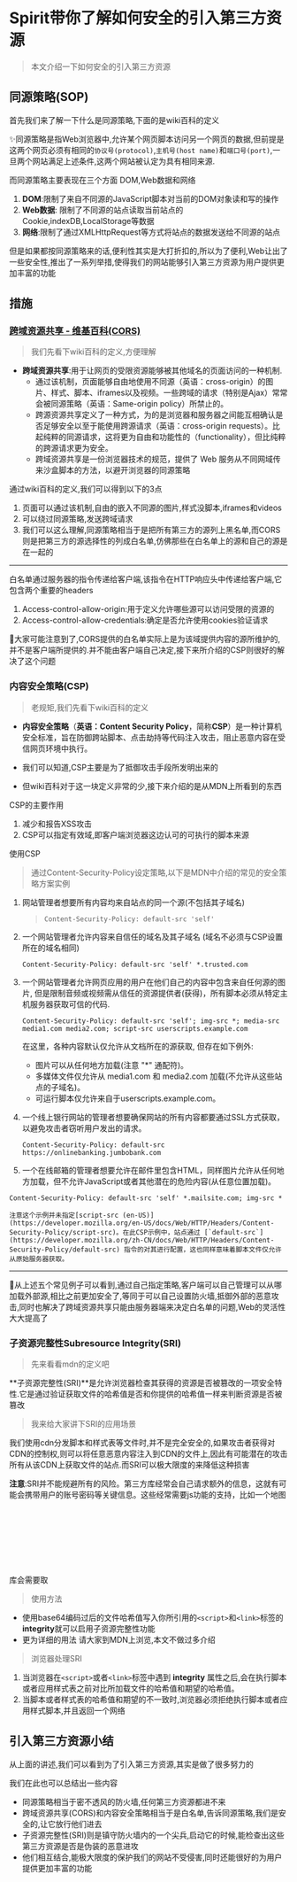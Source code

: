 # Spirit带你了解如何安全的引入第三方资源

> 本文介绍一下如何安全的引入第三方资源

## 同源策略(SOP)

首先我们来了解一下什么是同源策略,下面的是wiki百科的定义

✨同源策略是指Web浏览器中,允许某个网页脚本访问另一个网页的数据,但前提是这两个网页必须有相同的`协议号(protocol)`,`主机号(host name)`和`端口号(port)`,一旦两个网站满足上述条件,这两个网站被认定为具有相同来源.

而同源策略主要表现在三个方面 DOM,Web数据和网络

1. **DOM**:限制了来自不同源的JavaScript脚本对当前的DOM对象读和写的操作
2. **Web数据**: 限制了不同源的站点读取当前站点的Cookie,indexDB,LocalStorage等数据
3. **网络**:限制了通过XMLHttpRequest等方式将站点的数据发送给不同源的站点

但是如果都按同源策略来的话,便利性其实是大打折扣的,所以为了便利,Web让出了一些安全性,推出了一系列举措,使得我们的网站能够引入第三方资源为用户提供更加丰富的功能

## 措施

### [跨域资源共享 - 维基百科(CORS)](https://zh.wikipedia.org/wiki/跨來源資源共享)

> 我们先看下wiki百科的定义,方便理解
>

* **跨域资源共享**:用于让网页的受限资源能够被其他域名的页面访问的一种机制.
  * 通过该机制，页面能够自由地使用不同源（英语：cross-origin）的图片、样式、脚本、iframes以及视频。一些跨域的请求（特别是Ajax）常常会被同源策略（英语：Same-origin policy）所禁止的。
  * 跨源资源共享定义了一种方式，为的是浏览器和服务器之间能互相确认是否足够安全以至于能使用跨源请求（英语：cross-origin requests）。比起纯粹的同源请求，这将更为自由和功能性的（functionality），但比纯粹的跨源请求更为安全。
  * 跨域资源共享是一份浏览器技术的规范，提供了 Web 服务从不同网域传来沙盒脚本的方法，以避开浏览器的同源策略

通过wiki百科的定义,我们可以得到以下的3点

1. 页面可以通过该机制,自由的嵌入不同源的图片,样式没脚本,iframes和videos
2. 可以绕过同源策略,发送跨域请求
3. 我们可以这么理解,同源策略相当于是把所有第三方的源列上黑名单,而CORS则是把第三方的源选择性的列成白名单,仿佛那些在白名单上的源和自己的源是在一起的

---

白名单通过服务器的指令传递给客户端,该指令在HTTP响应头中传递给客户端,它包含两个重要的headers

1. Access-control-allow-origin:用于定义允许哪些源可以访问受限的资源的
2. Access-control-allow-credentials:确定是否允许使用cookies验证请求

🎉大家可能注意到了,CORS提供的白名单实际上是为该域提供内容的源所维护的,并不是客户端所提供的.并不能由客户端自己决定,接下来所介绍的CSP则很好的解决了这个问题

### 内容安全策略(CSP)

> 老规矩,我们先看下wiki百科的定义

* **内容安全策略**（**英语：Content Security Policy**，简称**CSP**）是一种计算机安全标准，旨在防御跨站脚本、点击劫持等代码注入攻击，阻止恶意内容在受信网页环境中执行。

* 我们可以知道,CSP主要是为了抵御攻击手段所发明出来的
* 但wiki百科对于这一块定义非常的少,接下来介绍的是从MDN上所看到的东西

CSP的主要作用

1. 减少和报告XSS攻击
2. CSP可以指定有效域,即客户端浏览器这边认可的可执行的脚本来源

使用CSP

> 通过Content-Security-Policy设定策略,以下是MDN中介绍的常见的安全策略方案实例

1. 网站管理者想要所有内容均来自站点的同一个源(不包括其子域名)

   > ```
   > Content-Security-Policy: default-src 'self'
   > ```

2. 一个网站管理者允许内容来自信任的域名及其子域名 (域名不必须与CSP设置所在的域名相同)

   ```
   Content-Security-Policy: default-src 'self' *.trusted.com
   ```

3. 一个网站管理者允许网页应用的用户在他们自己的内容中包含来自任何源的图片, 但是限制音频或视频需从信任的资源提供者(获得)，所有脚本必须从特定主机服务器获取可信的代码.

   ```
   Content-Security-Policy: default-src 'self'; img-src *; media-src media1.com media2.com; script-src userscripts.example.com
   ```

   在这里，各种内容默认仅允许从文档所在的源获取, 但存在如下例外:

   - 图片可以从任何地方加载(注意 "*" 通配符)。
   - 多媒体文件仅允许从 media1.com 和 media2.com 加载(不允许从这些站点的子域名)。
   - 可运行脚本仅允许来自于userscripts.example.com。

4. 一个线上银行网站的管理者想要确保网站的所有内容都要通过SSL方式获取，以避免攻击者窃听用户发出的请求。

   ```
   Content-Security-Policy: default-src https://onlinebanking.jumbobank.com
   ```

5.  一个在线邮箱的管理者想要允许在邮件里包含HTML，同样图片允许从任何地方加载，但不允许JavaScript或者其他潜在的危险内容(从任意位置加载)。

   ```
   Content-Security-Policy: default-src 'self' *.mailsite.com; img-src *
   ```

    注意这个示例并未指定[script-src (en-US)](https://developer.mozilla.org/en-US/docs/Web/HTTP/Headers/Content-Security-Policy/script-src)。在此CSP示例中，站点通过 [`default-src`](https://developer.mozilla.org/zh-CN/docs/Web/HTTP/Headers/Content-Security-Policy/default-src) 指令的对其进行配置，这也同样意味着脚本文件仅允许从原始服务器获取。

---

🎊从上述五个常见例子可以看到,通过自己指定策略,客户端可以自己管理可以从哪加载外部源,相比之前更加安全了,等同于可以自己设置防火墙,抵御外部的恶意攻击,同时也解决了跨域资源共享只能由服务器端来决定白名单的问题,Web的灵活性大大提高了

### 子资源完整性Subresource Integrity(SRI)

> 先来看看mdn的定义吧

**子资源完整性(SRI)**是允许浏览器检查其获得的资源是否被篡改的一项安全特性.它是通过验证获取文件的哈希值是否和你提供的哈希值一样来判断资源是否被篡改

> 我来给大家讲下SRI的应用场景

我们使用cdn分发脚本和样式表等文件时,并不是完全安全的,如果攻击者获得对CDN的控制权,则可以将任意恶意内容注入到CDN的文件上,因此有可能潜在的攻击所有从该CDN上获取文件的站点.而SRI可以极大限度的来降低这种损害

**注意**:SRI并不能规避所有的风险。第三方库经常会自己请求额外的信息，这就有可能会携带用户的账号密码等关键信息。这些经常需要js功能的支持，比如一个地图库会需要取<svg>数据来渲染，但是包含点击事件。

> 使用方法

* 使用base64编码过后的文件哈希值写入你所引用的`<script>`和`<link>`标签的**integrity**就可以启用子资源完整性功能
* 更为详细的用法 请大家到MDN上浏览,本文不做过多介绍

> 浏览器处理SRI

1. 当浏览器在`<script>`或者`<link>`标签中遇到 **integrity** 属性之后,会在执行脚本或者应用样式表之前对比所加载文件的哈希值和期望的哈希值。
2. 当脚本或者样式表的哈希值和期望的不一致时,浏览器必须拒绝执行脚本或者应用样式脚本,并且返回一个网络

## 引入第三方资源小结

从上面的讲述,我们可以看到为了引入第三方资源,其实是做了很多努力的

我们在此也可以总结出一些内容

* 同源策略相当于密不透风的防火墙,任何第三方资源都进不来
* 跨域资源共享(CORS)和内容安全策略相当于是白名单,告诉同源策略,我们是安全的,让它放行他们进去
* 子资源完整性(SRI)则是镇守防火墙内的一个尖兵,启动它的时候,能检查出这些第三方资源是否是伪装的恶意进攻
* 他们相互结合,能极大限度的保护我们的网站不受侵害,同时还能很好的为用户提供更加丰富的功能













